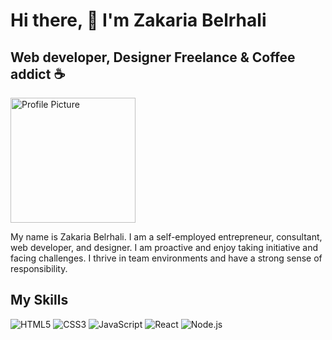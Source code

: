 # Hi there, 👋 I'm Zakaria Belrhali
## Web developer, Designer Freelance & Coffee addict ☕ 

<img src="https://avatars.githubusercontent.com/u/20566979?v=4" alt="Profile Picture" width="200" height="200">

My name is Zakaria Belrhali. I am a self-employed entrepreneur, consultant, web developer, and designer. I am proactive and enjoy taking initiative and facing challenges. I thrive in team environments and have a strong sense of responsibility.

## My Skills

![HTML5](https://img.shields.io/badge/-HTML5-E34F26?style=flat-square&logo=html5&logoColor=white)
![CSS3](https://img.shields.io/badge/-CSS3-1572B6?style=flat-square&logo=css3&logoColor=white)
![JavaScript](https://img.shields.io/badge/-JavaScript-F7DF1E?style=flat-square&logo=javascript&logoColor=black)
![React](https://img.shields.io/badge/-React-61DAFB?style=flat-square&logo=react&logoColor=black)
![Node.js](https://img.shields.io/badge/-Node.js-339933?style=flat-square&logo=node.js&logoColor=white)

